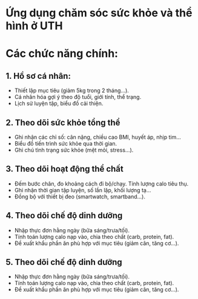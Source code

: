 # Ứng dụng chăm sóc sức khỏe và thể hình ở UTH

# Các chức năng chính:

## 1. Hồ sơ cá nhân: 
- Thiết lập mục tiêu (giảm 5kg trong 2 tháng...).
- Cá nhân hóa gợi ý theo độ tuổi, giới tính, thể trạng.
- Lịch sử luyện tập, biểu đồ cải thiện.

## 2. Theo dõi sức khỏe tổng thể
- Ghi nhận các chỉ số: cân nặng, chiều cao BMI, huyết áp, nhịp tim...
- Biểu đồ tiến trình sức khỏe qua thời gian.
- Ghi chú tình trạng sức khỏe (mệt mỏi, stress...).

## 3. Theo dõi hoạt động thể chất
- Đếm bước chân, đo khoảng cách đi bộ/chạy.
Tính lượng calo tiêu thụ.
- Ghi nhận thời gian tập luyện, số lần lặp, khối lượng tạ...
- Đồng bộ với thiết bị đeo (smartwatch, smartband...).

## 4. Theo dõi chế độ dinh dưỡng
- Nhập thực đơn hằng ngày (bữa sáng/trưa/tối).
- Tính toán lượng calo nạp vào, chia theo chất (carb, protein, fat).
- Đề xuất khẩu phần ăn phù hợp với mục tiêu (giảm cân, tăng cơ...).

## 5. Theo dõi chế độ dinh dưỡng
- Nhập thực đơn hằng ngày (bữa sáng/trưa/tối).
- Tính toán lượng calo nạp vào, chia theo chất (carb, protein, fat).
- Đề xuất khẩu phần ăn phù hợp với mục tiêu (giảm cân, tăng cơ...).



